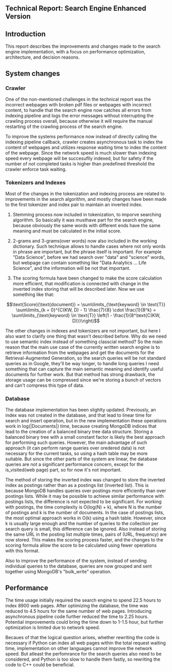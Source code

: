 ## Technical Report: Search Engine Enhanced Version

## Introduction

This report describes the improvements and changes made to the search engine implementation, with a focus on performance optimization, architecture, and decision reasons.

## System changes

### Crawler

One of the non-mentioned challenges in the technical report was the incorrect webpages with broken pdf files or webpages with incorrect content, to handle that the search engine now catches all errors from indexing pipeline and logs the error messages without interrupting the crawling process overall, because otherwise it will require the manual restarting of the crawling process of the search engine.

To improve the systems performance now instead of directly calling the indexing pipeline callback, crawler creates asynchronous task to index the content of webpages and utilizes response waiting time to index the content of the webpage. Since the network speed is much slower than indexing speed every webpage will be succesuflly indexed, but for safety if the number of not completed tasks is higher than predefined threshold the crawler enforce task waiting. 

### Tokenizers and Indexes

Most of the changes in the tokenization and indexing process are related to improvements in the search algorithm, and mostly changes have been made to the first tokenizer and index pair to maintain an inverted index.

1. Stemming process now included in tokenization, to imporve searching algorithm. So basically it was musthave part for the search engine, because obviously the same words with different ends have the same meaning and must be calculated in the initial score.

2. 2-grams and 3-grams(over words) now also included in the working dictionary. Such technique allows to handle cases where not only words in phrase are important, but the phrase itself is important. For example "Data Science", before we had search over "data" and "science" words, but webpage can contain something like "Data Analytics ... Life Science", and the information will be not that important.

3. The scoring formula have been changed to make the score calculation more efficient, that modification is connected with change in the inverted index storing that will be described later. Now we use something like that:

$$\text{Score}(\text{document}) = \sum\limits_{\text{keyword} \in \text{T}} \sum\limits_{k = 0}^{C(KW, D) - 1} \frac{7}{8} \cdot \frac{1}{8^k} = \sum\limits_{\text{keyword} \in \text{T}} \left(1 - \frac{1}{8^\text{C(KW, D)}}\right)$$

The other changes in indexes and tokenizers are not important, but here I also want to clarify one thing that wasn't described before. Why do we need to use semantic index instead of something classcial method? So the main reason that the main use case of the currently written search engine is to retrieve information from the webpages and get the documents for the Retrieval-Augmented Generation, so the search queries will be not standard queries as in Google, they'll be way longer, to handle long queries I need something that can capture the main semantic meaning and identify useful documents for further work. But that method has strong drawback, the storage usage can be compressed since we're storing a bunch of vectors and can't compress this type of data.

### Database

The database implementation has been slighlty updated. Previously, an index was not created in the database, and that lead to linear time for search and insert operation, but in the new implementation these operations work in log(|Documents|) time, because creating MongoDB indices that lead to the creation of a balanced binary tree data structure. Storing a balanced binary tree with a small constant factor is likely the best approach for performing such queries. However, the main advantage of such approach (it can perform range queries over oredered data) is not necessary for the current tasks, so using a hash table may be more suitable. But since the other parts of the system are linear, the database queries are not a significant performance concern, except for the is_visited(web page) part, so for now it's not important.

The method of storing the inverted index was changed to store the inverted index as postings rather than as a postings list (inverted list). This is because MongoDB handles queries over postings more efficiently than over postings lists. While it may be possible to achieve similar performance with postings lists, the difference is not expected to be significant. For working with postings, the time complexity is O(log(N) + k), where N is the number of postings and k is the number of documents. In the case of postings lists, the most optimal approach works in O(k) using a hash table. However, since k is usually large enough and the number of queries to the collection per search query is small, this difference can be ignored. Also instead of storing the same URL in the posting list multiple times, pairs of (URL, frequency) are now stored. This makes the scoring process faster, and the changes to the scoring formula allow the score to be calculated using fewer operations with this format.

Also to improve the performance of the system, instead of sending individual queries to the database, queries are now grouped and sent together using MongoDB's "bulk_write" operation.

## Performance

The time usage initially required the search engine to spend 22.5 hours to index 8900 web pages. After optimizing the database, the time was reduced to 4.5 hours for the same number of web pages. Introducing asynchronous pipeline code further reduced the time to 2.25 hours.  Potential improvements could bring the time down to 1-1.5 hour, but further optimization is limited due to network speed. 

Becaues of that the logical question arises, whether rewriting the code is necessary if Python can index all web pages within the total request waiting time, implementation on other languages cannot improve the network speed. But atleast the perfomrance for the search queries also need to be considered, and Python is too slow to handle them fastly, so rewriting the code to C++ could be beneficial.